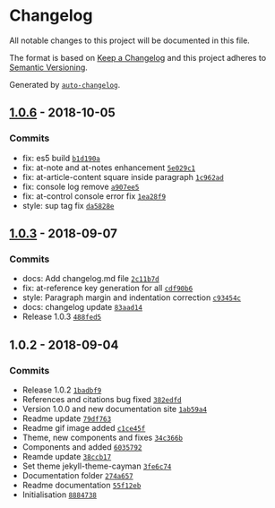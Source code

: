 # Changelog

All notable changes to this project will be documented in this file.

The format is based on [Keep a Changelog](http://keepachangelog.com/en/1.0.0/)
and this project adheres to [Semantic Versioning](http://semver.org/spec/v2.0.0.html).

Generated by [`auto-changelog`](https://github.com/CookPete/auto-changelog).

## [1.0.6](https://github.com/michaelravedoni/at-article/compare/1.0.3...1.0.6) - 2018-10-05

### Commits

- fix: es5 build [`b1d190a`](https://github.com/michaelravedoni/at-article/commit/b1d190a23860c941c67abdd6c786f0dc1eb4e104)
- fix: at-note and at-notes enhancement [`5e029c1`](https://github.com/michaelravedoni/at-article/commit/5e029c170ad6d29bd238c52093e873d9b54112cf)
- fix: at-article-content square inside paragraph [`1c962ad`](https://github.com/michaelravedoni/at-article/commit/1c962ad15896cacbc09ae8ff14522e127080f966)
- fix: console log remove [`a907ee5`](https://github.com/michaelravedoni/at-article/commit/a907ee5fd3769c585144c4e81c234bfa777e5bd1)
- fix: at-control console error fix [`1ea28f9`](https://github.com/michaelravedoni/at-article/commit/1ea28f9d5bcc77319a371b14a5d664c998ce8d5c)
- style: sup tag fix [`da5828e`](https://github.com/michaelravedoni/at-article/commit/da5828e0eb0ab9435072d793de96859811cdead6)

## [1.0.3](https://github.com/michaelravedoni/at-article/compare/1.0.2...1.0.3) - 2018-09-07

### Commits

- docs: Add changelog.md file [`2c11b7d`](https://github.com/michaelravedoni/at-article/commit/2c11b7dc127c1c9da0bae92ab600f3a9e93ee8aa)
- fix: at-reference key generation for all [`cdf90b6`](https://github.com/michaelravedoni/at-article/commit/cdf90b6d32f428bf7cee44d1f4338a8b016b83a8)
- style: Paragraph margin and indentation correction [`c93454c`](https://github.com/michaelravedoni/at-article/commit/c93454c4c892baf6bc2283e3d81ebff93e01d32d)
- docs: changelog update [`83aad14`](https://github.com/michaelravedoni/at-article/commit/83aad1405b73fcb75db22979ea44d4d49a0b2ca9)
- Release 1.0.3 [`488fed5`](https://github.com/michaelravedoni/at-article/commit/488fed55443b72ea16a2aa957130891868f163d8)

## 1.0.2 - 2018-09-04

### Commits

- Release 1.0.2 [`1badbf9`](https://github.com/michaelravedoni/at-article/commit/1badbf9942a1b3c37219b4166904c717262b37b4)
- References and citations bug fixed [`382edfd`](https://github.com/michaelravedoni/at-article/commit/382edfd42aa84db2af9766c071f9a4049548d891)
- Version 1.0.0 and new documentation site [`1ab59a4`](https://github.com/michaelravedoni/at-article/commit/1ab59a421916dd6b2659127bc7b91af51e77652b)
- Readme update [`79df763`](https://github.com/michaelravedoni/at-article/commit/79df7636cbdf4907bd8f938ebc833a0d93713298)
- Readme gif image added [`c1ce45f`](https://github.com/michaelravedoni/at-article/commit/c1ce45f09e5ff3900d7f526e207d3b2840e59cea)
- Theme, new components and fixes [`34c366b`](https://github.com/michaelravedoni/at-article/commit/34c366b666a93a816a6f6fffbe897078b79ba782)
- Components <at-abstract> and <at-summary> added [`6035792`](https://github.com/michaelravedoni/at-article/commit/60357922e39efcb73e3dc7e84ee79d3edb2204f2)
- Reamde update [`38ccb17`](https://github.com/michaelravedoni/at-article/commit/38ccb175de0e3c44e43936e8500ccf0485626b16)
- Set theme jekyll-theme-cayman [`3fe6c74`](https://github.com/michaelravedoni/at-article/commit/3fe6c74ceafb2755f699149e224dec835e8cc2a5)
- Documentation folder [`274a657`](https://github.com/michaelravedoni/at-article/commit/274a6574b0a2f300a7a1d7376c447cd6708616c4)
- Readme documentation [`55f12eb`](https://github.com/michaelravedoni/at-article/commit/55f12eb5aabbb2f3c080877dc76898618dedb3f7)
- Initialisation [`8884738`](https://github.com/michaelravedoni/at-article/commit/88847381880369dd3edca2c57eb9af761db78d4d)
